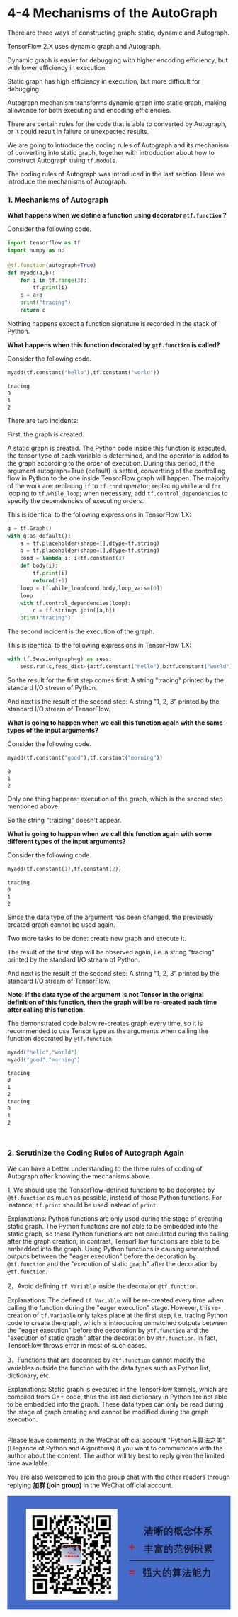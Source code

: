 # 4-4 Mechanisms of the AutoGraph

There are three ways of constructing graph: static, dynamic and Autograph.

TensorFlow 2.X uses dynamic graph and Autograph.

Dynamic graph is easier for debugging with higher encoding efficiency, but with lower efficiency in execution.

Static graph has high efficiency in execution, but more difficult for debugging.

Autograph mechanism transforms dynamic graph into static graph, making allowance for both executing and encoding efficiencies.

There are certain rules for the code that is able to converted by Autograph, or it could result in failure or unexpected results.

We are going to introduce the coding rules of Autograph and its mechanism of converting into static graph, together with introduction about how to construct Autograph using `tf.Module`.

The coding rules of Autograph was introduced in the last section. Here we introduce the mechanisms of Autograph.



### 1. Mechanisms of Autograph


**What happens when we define a function using decorator `@tf.function` ?**

Consider the following code.

```python
import tensorflow as tf
import numpy as np 

@tf.function(autograph=True)
def myadd(a,b):
    for i in tf.range(3):
        tf.print(i)
    c = a+b
    print("tracing")
    return c
```

Nothing happens except a function signature is recorded in the stack of Python.

**What happens when this function decorated by `@tf.function` is called?**

Consider the following code.

```python
myadd(tf.constant("hello"),tf.constant("world"))
```

```
tracing
0
1
2
```

<!-- #region -->
There are two incidents:

First, the graph is created.

A static graph is created. The Python code inside this function is executed, the tensor type of each variable is determined, and the operator is added to the graph according to the order of execution. During this period, if the argument autograph=True (default) is setted, convertting of the controlling flow in Python to the one inside TensorFlow graph will happen. The majority of the work are: replacing `if` to `tf.cond` operator; replacing `while` and `for` looping to `tf.while_loop`; when necessary, add `tf.control_dependencies` to specify the dependencies of executing orders.

This is identical to the following expressions in TensorFlow 1.X:

```python
g = tf.Graph()
with g.as_default():
    a = tf.placeholder(shape=[],dtype=tf.string)
    b = tf.placeholder(shape=[],dtype=tf.string)
    cond = lambda i: i<tf.constant(3)
    def body(i):
        tf.print(i)
        return(i+1)
    loop = tf.while_loop(cond,body,loop_vars=[0])
    loop
    with tf.control_dependencies(loop):
        c = tf.strings.join([a,b])
    print("tracing")
```

The second incident is the execution of the graph.

This is identical to the following expressions in TensorFlow 1.X:

```python
with tf.Session(graph=g) as sess:
    sess.run(c,feed_dict={a:tf.constant("hello"),b:tf.constant("world")})
```

So the result for the first step comes first: A string "tracing" printed by the standard I/O stream of Python.

And next is the result of the second step: A string "1, 2, 3" printed by the standard I/O stream of TensorFlow.

<!-- #endregion -->

**What is going to happen when we call this function again with the same types of the input arguments?**

Consider the following code.

```python
myadd(tf.constant("good"),tf.constant("morning"))
```

```
0
1
2
```


Only one thing happens: execution of the graph, which is the second step mentioned above.

So the string "traicing" doesn't appear.


**What is going to happen when we call this function again with some different types of the input arguments?**

Consider the following code.

```python
myadd(tf.constant(1),tf.constant(2))
```

```
tracing
0
1
2
```


Since the data type of the argument has been changed, the previously created graph cannot be used again.

Two more tasks to be done: create new graph and execute it.

The result of the first step will be observed again, i.e. a string "tracing" printed by the standard I/O stream of Python.

And next is the result of the second step: A string "1, 2, 3" printed by the standard I/O stream of TensorFlow.


**Note: if the data type of the argument is not Tensor in the original definition of this function, then the graph will be re-created each time after calling this function.**

The demonstrated code below re-creates graph every time, so it is recommended to use Tensor type as the arguments when calling the function decorated by `@tf.function`.

```python
myadd("hello","world")
myadd("good","morning")
```

```
tracing
0
1
2
tracing
0
1
2
```

```python

```

```python

```

### 2. Scrutinize the Coding Rules of Autograph Again


We can have a better understanding to the three rules of coding of Autograph after knowing the mechanisms above.

1, We should use the TensorFlow-defined functions to be decorated by `@tf.function` as much as possible, instead of those Python functions. For instance, `tf.print` should be used instead of `print`.

Explanations: Python functions are only used during the stage of creating static graph. The Python functions are not able to be embedded into the static graph, so these Python functions are not calculated during the calling after the graph creation; in contrast, TensorFlow functions are able to be embedded into the graph. Using Python functions is causing unmatched outputs between the "eager execution" before the decoration by `@tf.function` and the "execution of static graph" after the decoration by `@tf.function`.

2，Avoid defining `tf.Variable` inside the decorator `@tf.function`.

Explanations: The defined `tf.Variable` will be re-created every time when calling the function during the "eager execution" stage. However, this re-creation of `tf.Variable` only takes place at the first step, i.e. tracing Python code to create the graph, which is introducing unmatched outputs between the "eager execution" before the decoration by `@tf.function` and the "execution of static graph" after the decoration by `@tf.function`. In fact, TensorFlow throws error in most of such cases.

3，Functions that are decorated by `@tf.function` cannot modify the variables outside the function with the data types such as Python list, dictionary, etc.

Explanations: Static graph is executed in the TensorFlow kernels, which are compiled from C++ code, thus the list and dictionary in Python are not able to be embedded into the graph. These data types can only be read during the stage of graph creating and cannot be modified during the graph execution.


```python

```

Please leave comments in the WeChat official account "Python与算法之美" (Elegance of Python and Algorithms) if you want to communicate with the author about the content. The author will try best to reply given the limited time available.

You are also welcomed to join the group chat with the other readers through replying **加群 (join group)** in the WeChat official account.

![image.png](./data/Python与算法之美logo.jpg)

```python

```
